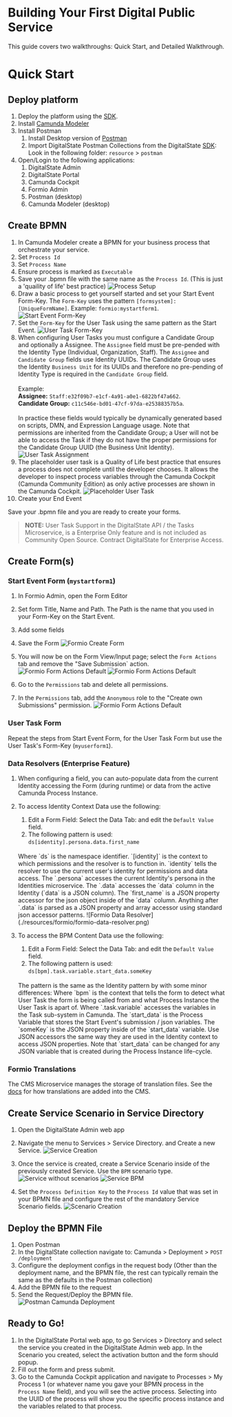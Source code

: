 # Building Your First Digital Public Service


This guide covers two walkthroughs: Quick Start, and Detailed Walkthrough.

# Quick Start

## Deploy platform

1. Deploy the platform using the [SDK](https://github.com/DigitalState/Sdk).
1. Install [Camunda Modeler](https://camunda.org/download/modeler/)
1. Install Postman
    1. Install Desktop version of [Postman](https://www.getpostman.com)
    1. Import DigitalState Postman Collections from the DigitalState [SDK](https://github.com/DigitalState/Sdk): Look in the following folder: `resource` > `postman`
1. Open/Login to the following applications:
    1. DigitalState Admin
    1. DigitalState Portal
    1. Camunda Cockpit
    1. Formio Admin
    1. Postman (desktop)
    1. Camunda Modeler (desktop)

## Create BPMN

1. In Camunda Modeler create a BPMN for your business process that orchestrate your service.
1. Set `Process Id`
1. Set `Process Name`
1. Ensure process is marked as `Executable`
1. Save your .bpmn file with the same name as the `Process Id`. (This is just a 'quaility of life' best practice)
![Process Setup](./resources/camunda-process-setup-process-wide.png)
1. Draw a basic process to get yourself started and set your Start Event Form-Key.  The `Form-Key` uses the pattern `[formsystem]:[UniqueFormName]`. Example: `formio:mystartform1`.
![Start Event Form-Key](./resources/camunda-process-setup-start-event.png)
1. Set the `Form-Key` for the User Task using the same pattern as the Start Event.
![User Task Form-Key](./resources/camunda-process-setup-user-task-form.png)
1. When configuring User Tasks you must configure a Candidate Group and optionally a Assignee.  The `Assignee` field must be pre-pended with the Identity Type (Individual, Organization, Staff).  The `Assignee` and `Candidate Group` fields use Identity UUIDs.  The Candidate Group uses the Identity `Business Unit` for its UUIDs and therefore no pre-pending of Identity Type is required in the `Candidate Group` field.
<br><br>
Example:<br>
**Assignee:** `Staff:e32f09b7-e1cf-4a91-a0e1-6822bf47a662`.<br>
**Candidate Group:** `c11c546e-bd01-47cf-97da-e25388357b5a`.
<br><br>
In practice these fields would typically be dynamically generated based on scripts, DMN, and Expression Language usage. Note that permissions are inherited from the Candidate Group; a User will not be able to access the Task if they do not have the proper permissions for the Candidate Group UUID (the Business Unit Identity).
![User Task Assignment](./resources/camunda-process-setup-user-task-assignment.png)
1. The placeholder user task is a Quality of Life best practice that ensures a process does not complete until the developer chooses.  It allows the developer to inspect process variables through the Camunda Cockpit (Camunda Community Edition) as only active processes are shown in the Camunda Cockpit.
![Placeholder User Task](./resources/camunda-process-setup-placeholder-user-task.png)
1. Create your End Event

Save your .bpmn file and you are ready to create your forms.

>**NOTE:** User Task Support in the DigitalState API / the Tasks Microservice, is a Enterprise Only feature and is not included as Community Open Source.  Contract DigitalState for Enterprise Access.

## Create Form(s)

### Start Event Form (`mystartform1`)
1. In Formio Admin, open the Form Editor
1. Set form Title, Name and Path.  The Path is the name that you used in your Form-Key on the Start Event.
1. Add some fields
1. Save the Form
![Formio Create Form](./resources/formio/formio-create-form.png)

1. You will now be on the Form View/Input page; select the `Form Actions` tab and remove the "Save Submission` action.
![Formio Form Actions Default](./resources/formio/formio-form-actions-default.png)
![Formio Form Actions Default](./resources/formio/formio-form-actions-deleted.png)

1. Go to the `Permissions` tab and delete all permissions.
1. In the `Permissions` tab, add the `Anonymous` role to the "Create own Submissions" permission.
![Formio Form Actions Default](./resources/formio/formio-form-access-permissions.png)


### User Task Form
Repeat the steps from Start Event Form, for the User Task Form but use the User Task's Form-Key (`myuserform1`).

### Data Resolvers (Enterprise Feature)

1. When configuring a field, you can auto-populate data from the current Identity accessing the Form (during runtime) or data from the active Camunda Process Instance.
1. To access Identity Context Data use the following:
    1. Edit a Form Field: Select the Data Tab: and edit the `Default Value` field.
    1. The following pattern is used:<br>
    `ds[identity].persona.data.first_name`
    <br>
    Where `ds` is the namespace identifier.  `[identity]` is the context to which permissions and the resolver is to function in.  `identity` tells the resolver to use the current user's identity for permissions and data access. The  `.persona` accesses the current Identity's persona in the Identities microservice. The `.data` accesses the `data` column in the Identity (`data` is a JSON column). The `first_name` is a JSON property accessor for the json object inside of the `data` column.  Anything after `.data` is parsed as a JSON property and array accessor using standard json accessor patterns.
    ![Formio Data Resolver](./resources/formio/formio-data-resolver.png)

1. To access the BPM Content Data use the following:
    1. Edit a Form Field: Select the Data Tab: and edit the `Default Value` field.
    1. The following pattern is used:<br>
    `ds[bpm].task.variable.start_data.someKey`
    <br>
    The pattern is the same as the Identity pattern by with some minor differences: Where `bpm` is the context that tells the form to detect what User Task the form is being called from and what Process Instance the User Task is apart of.  Where `.task.variable` accesses the variables in the Task sub-system in Camunda. The `start_data` is the Process Variable that stores the Start Event's submission / json variables.  The `someKey` is the JSON property inside of the `start_data` variable.  Use JSON accessors the same way they are used in the Identity context to access JSON properties.  Note that `start_data` can be changed for any JSON variable that is created during the Process Instance life-cycle.

### Formio Translations

The CMS Microservice manages the storage of translation files.
See the [docs](https://github.com/DigitalState/Cms/blob/develop/translations-howto.md#formio-translations) for how translations are added into the CMS.

## Create Service Scenario in Service Directory

1. Open the DigitalState Admin web app
1. Navigate the menu to Services > Service Directory. and Create a new Service.
![Service Creation](./resources/service-directory/Create-Service.png)

1. Once the service is created, create a Service Scenario inside of the previously created Service.  Use the `BPM` scenario type.
![Service without scenarios](./resources/service-directory/Service-without-Scenarios.png)
![Service BPM](./resources/service-directory/Scenario-Create-Select-List.png)

1. Set the `Process Definition Key` to the `Process Id` value that was set in your BPMN file and configure the rest of the mandatory Service Scenario fields.
![Scenario Creation](./resources/service-directory/Scenario-Create.png)

## Deploy the BPMN File

1. Open Postman
1. In the DigitalState collection navigate to: Camunda > Deployment > `POST /deployment`
1. Configure the deployment configs in the request body (Other than the deployment name, and the BPMN file, the rest can typically remain the same as the defaults in the Postman collection)
1. Add the BPMN file to the request
1. Send the Request/Deploy the BPMN file.
![Postman Camunda Deployment](./resources/postman/postman-camunda-deployment.png)


## Ready to Go!

1. In the DigitalState Portal web app, to go Services > Directory and select the service you created in the DigitalState Admin web app.  In the Scenario you created, select the activation button and the form should popup.
1. Fill out the form and press submit.
1. Go to the Camunda Cockpit application and navigate to Processes > My Process 1 (or whatever name you gave your BPMN process in the `Process Name` field), and you will see the active process.  Selecting into the UUID of the process will show you the specific process instance and the variables related to that process.

